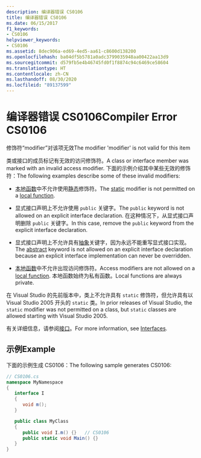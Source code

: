 ```yaml
---
description: 编译器错误 CS0106
title: 编译器错误 CS0106
ms.date: 06/15/2017
f1_keywords:
- CS0106
helpviewer_keywords:
- CS0106
ms.assetid: 8dec906a-ed69-4ed5-aa61-c8600d138200
ms.openlocfilehash: ba04df5b5781a0adc3799035948aa00422aa13d9
ms.sourcegitcommit: d579fb5e4b46745fd0f1f8874c94c6469ce58604
ms.translationtype: HT
ms.contentlocale: zh-CN
ms.lasthandoff: 08/30/2020
ms.locfileid: "89137599"
---
```

# <a name="compiler-error-cs0106"></a><span data-ttu-id="058c4-103">编译器错误 CS0106</span><span class="sxs-lookup"><span data-stu-id="058c4-103">Compiler Error CS0106</span></span>

<span data-ttu-id="058c4-104">修饰符“modifier”对该项无效</span><span class="sxs-lookup"><span data-stu-id="058c4-104">The modifier 'modifier' is not valid for this item</span></span>

 <span data-ttu-id="058c4-105">类或接口的成员标记有无效的访问修饰符。</span><span class="sxs-lookup"><span data-stu-id="058c4-105">A class or interface member was marked with an invalid access modifier.</span></span> <span data-ttu-id="058c4-106">下面的示例介绍其中某些无效的修饰符：</span><span class="sxs-lookup"><span data-stu-id="058c4-106">The following examples describe some of these invalid modifiers:</span></span>

- <span data-ttu-id="058c4-107">[本地函数](../../programming-guide/classes-and-structs/local-functions.md)中不允许使用[静态](../keywords/static.md)修饰符。</span><span class="sxs-lookup"><span data-stu-id="058c4-107">The [static](../keywords/static.md) modifier is not permitted on a [local function](../../programming-guide/classes-and-structs/local-functions.md).</span></span>

- <span data-ttu-id="058c4-108">显式接口声明上不允许使用 `public` 关键字。</span><span class="sxs-lookup"><span data-stu-id="058c4-108">The `public` keyword is not allowed on an explicit interface declaration.</span></span> <span data-ttu-id="058c4-109">在这种情况下，从显式接口声明删除 `public` 关键字。</span><span class="sxs-lookup"><span data-stu-id="058c4-109">In this case, remove the `public` keyword from the explicit interface declaration.</span></span>

- <span data-ttu-id="058c4-110">显式接口声明上不允许具有[抽象](../keywords/abstract.md)关键字，因为永远不能重写显式接口实现。</span><span class="sxs-lookup"><span data-stu-id="058c4-110">The [abstract](../keywords/abstract.md) keyword is not allowed on an explicit interface declaration because an explicit interface implementation can never be overridden.</span></span>

- <span data-ttu-id="058c4-111">[本地函数](../../programming-guide/classes-and-structs/local-functions.md)中不允许出现访问修饰符。</span><span class="sxs-lookup"><span data-stu-id="058c4-111">Access modifiers are not allowed on a [local function](../../programming-guide/classes-and-structs/local-functions.md).</span></span> <span data-ttu-id="058c4-112">本地函数始终为私有函数。</span><span class="sxs-lookup"><span data-stu-id="058c4-112">Local functions are always private.</span></span>

 <span data-ttu-id="058c4-113">在 Visual Studio 的先前版本中，类上不允许具有 `static` 修饰符，但允许具有以 Visual Studio 2005 开头的 `static` 类。</span><span class="sxs-lookup"><span data-stu-id="058c4-113">In prior releases of Visual Studio, the `static` modifier was not permitted on a class, but `static` classes are allowed starting with Visual Studio 2005.</span></span>

 <span data-ttu-id="058c4-114">有关详细信息，请参阅[接口](../../programming-guide/interfaces/index.md)。</span><span class="sxs-lookup"><span data-stu-id="058c4-114">For more information, see [Interfaces](../../programming-guide/interfaces/index.md).</span></span>

## <a name="example"></a><span data-ttu-id="058c4-115">示例</span><span class="sxs-lookup"><span data-stu-id="058c4-115">Example</span></span>

 <span data-ttu-id="058c4-116">下面的示例生成 CS0106：</span><span class="sxs-lookup"><span data-stu-id="058c4-116">The following sample generates CS0106:</span></span>

```csharp
// CS0106.cs
namespace MyNamespace
{
   interface I
   {
      void m();
   }

   public class MyClass
   {
      public void I.m() {}   // CS0106
      public static void Main() {}
   }
}
```
